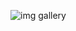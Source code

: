 ![img gallery](https://user-images.githubusercontent.com/64806208/185349116-b4c0b756-6500-4da4-9235-bb65838412fc.png)
